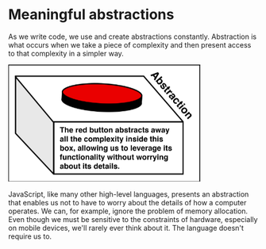 # Meaningful abstractions

As we write code, we use and create abstractions constantly. Abstraction is what occurs
when we take a piece of complexity and then present access to that complexity in a simpler
way.

![alt text](image.png)

JavaScript, like many other high-level languages, presents an abstraction that enables us not
to have to worry about the details of how a computer operates. We can, for example, ignore
the problem of memory allocation. Even though we must be sensitive to the constraints of
hardware, especially on mobile devices, we'll rarely ever think about it. The language
doesn't require us to.